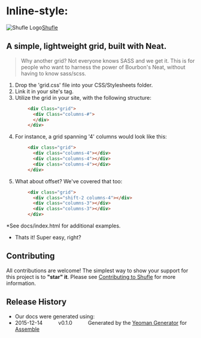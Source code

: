 # Inline-style:
![Shufle Logo](https://github.com/becandoo/shufle/docs/assets/images/shufle-logo-6.png)[Shufle](http://becandoo.github.io/shufle)
## A simple, lightweight grid, built with Neat.

> Why another grid? Not everyone knows SASS and we get it.
>This is for people who want to harness the power of Bourbon's Neat, without having to know sass/scss.


1. Drop the 'grid.css' file into your CSS/Stylesheets folder.
2. Link it in your site's <head> tag.
3. Utilize the grid in your site, with the following structure:

```html
        <div Class="grid">
          <div Class="columns-#">
          </div>
        </div>
```

4. For instance, a grid spanning '4' columns would look like this:

```html
        <div class="grid">
          <div class="columns-4"></div>
          <div class="columns-4"></div>
          <div class="columns-4"></div>
        </div>
```

5. What about offset? We've covered that too:

```html
        <div class="grid">
          <div class="shift-2 columns-4"></div>
          <div class="columns-3"></div>
          <div class="columns-3"></div>
        </div>
```

*See docs/index.html for additional examples.

* Thats it! Super easy, right?

## Contributing
All contributions are welcome! The simplest way to show your support for this project is to **"star" it**. Please see [Contributing to Shufle](http://github.com/shufle/contributing) for more information.

## Release History
 * Our docs were generated using:
 * 2015-12-14   v0.1.0   Generated by the [Yeoman Generator](https://github.com/assemble/generator-assemble) for [Assemble](http://assemble.io)
